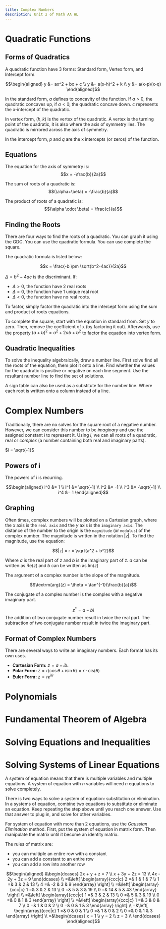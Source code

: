 ```yaml
---
title: Complex Numbers
description: Unit 2 of Math AA HL
---
```


# Quadratic Functions

## Forms of Quadratics

A quadratic function have 3 forms: Standard form, Vertex form, and Intercept form.

$$\begin{aligned}
	y &= ax^2 + bx + c \\
	y &= a(x-h)^2 + k \\
	y &= a(x-p)(x-q) \end{aligned}$$

In the standard form, $a$ defines to concavity of the function.
If $a>0$, the quadratic concaves up, if $a<0$, the quadratic concave down.
$c$ represents the x-intercept of the quadratic.

In vertex form, $(h,k)$ is the vertex of the quadratic.
A vertex is the turning point of the quadratic, it is also where the axis of symmetry lies. The quadratic is mirrored across the axis of symmetry.

In the intercept form, $p$ and $q$ are the x intercepts (or zeros) of the function.

## Equations

The equation for the axis of symmetry is: \
$$x = -\frac{b}{2a}$$

The sum of roots of a quadratic is: \
$$(\alpha+\beta) = -\frac{b}{a}$$

The product of roots of a quadratic is: \
$$(\alpha \cdot \beta) = \frac{c}{a}$$

## Finding the Roots

There are four ways to find the roots of a quadratic.
You can graph it using the GDC.
You can use the quadratic formula. You can use complete the square.

The quadratic formula is listed below: 

$$x = \frac{-b \pm \sqrt{b^2-4ac}}{2a}$$

$\Delta = b^2-4ac$ is the discriminant. If:
-   $\Delta > 0$, the function have 2 real roots
-   $\Delta = 0$, the function have 1 unique real root
-   $\Delta < 0$, the function have no real roots.

To factor, simply factor the quadratic into the intercept form using the sum and product of roots equations.

To complete the square, start with the equation in standard from.
Set $y$ to zero.
Then, remove the coefficient of x (by factoring it out).
Afterwards, use the property $(a+b)^2  = a^2 + 2ab + b^2$ to factor the equation into vertex form.

## Quadratic Inequalities

To solve the inequality algebraically, draw a number line.
First solve find all the roots of the equation, them plot it onto a line.
Find whether the values for the quadratic is positive or negative on each line segment.
Use the resultant number line to find the set of solutions.

A sign table can also be used as a substitute for the number line.
Where each root is written onto a column instead of a line.

# Complex Numbers

Traditionally, there are no solves for the square root of a negative number. 
However, we can consider this number to be _imaginary_ and use the assigned constant $i$ to represent it.
Using $i$, we can all roots of a quadratic, real or _complex_ (a number containing both real and imaginary parts).

$i = \sqrt{-1}$

## Powers of i

The powers of i is recurring. 

$$\begin{aligned}
	i^0 &= 1 \\
	i^1 &= \sqrt{-1} \\
	i^2 &= -1 \\
	i^3 &= -\sqrt{-1} \\
	i^4 &= 1
\end{aligned}$$

## Graphing

Often times, complex numbers will be plotted on a Cartesian graph, where the $x$ axis is the `real axis` and the $y$ axis is the `imaginary axis`.
The distance of the number to the origin is the `magnitude` (or `modulus`) of the complex number.
The magnitude is written in the notation $|z|$.
To find the magnitude, use the equation: 

$$|z| = r = \sqrt{a^2 + b^2}$$

Where $a$ is the real part of $z$ and $b$ is the imaginary part of $z$.
$a$ can be written as $\textrm{Re}(z)$ and $b$ can be written as $\textrm{Im}(z)$

The argument of a complex number is the slope of the magnitude. 

$$\textrm{arg}(z) = \theta = \tan^{-1}(\frac{b}{a})$$

The conjugate of a complex number is the complex with a negative imaginary part. 

$$z^* = a - bi$$
The addition of two conjugate number result in twice the real part.
The subtraction of two conjugate number result in twice the imaginary part.

## Format of Complex Numbers

There are several ways to write an imaginary numbers.
Each format has its own uses.

- __Cartesian Form:__ $z = a + ib$. 
- __Polar Form:__ $z = r(\cos \theta + i\sin \theta) = r \cdot \textrm{cis}(\theta)$
- __Euler Form:__ $z = re^{i\theta}$

# Polynomials

# Fundamental Theorem of Algebra

# Solving Equations and Inequalities

# Solving Systems of Linear Equations

A system of equation means that there is multiple variables and multiple equations.
A system of equation with $n$ variables will need $n$ equations to solve completely.

There is two ways to solve a system of equation: substitution or elimination.
In a systems of equation, combine two equations to substitute or eliminate an equation.
Keep repeating the step above until you reach one answer.
Use that answer to plug in, and solve for other variables.

For system of equation with more than 2 equations, use the _Gaussian Elimination_ method.
First, put the system of equation in matrix form.
Then manipulate the matrix until it become an identity matrix.

The rules of matrix are:
- you can multiple an entire row with a constant
- you can add a constant to an entire row
- you can add a row into another row

$$\begin{aligned}
&\begin{dcases}
	2x + y + z = 7 \\
	x + 3y + 2z = 13 \\
	4x - 2y + 3z = 9
\end{dcases} \\ 
=&\left[ \begin{array}{ccc|c}
	2 =& 1 & 1 & 7 \\
	1 =& 3 & 2 & 13 \\
	4 =& -2 & 3 & 9 
\end{array} \right] \\
=&\left[ \begin{array}{ccc|c}
	1 =& 3 & 2 & 13 \\
	0 =& 5 & 3 & 19 \\
	0 =& 14 & 5 & 43 
\end{array} \right] \\
=&\left[ \begin{array}{ccc|c}
	1 =& 3 & 2 & 13 \\
	0 =& 5 & 3 & 19 \\
	0 =& 0 & 1 & 3
\end{array} \right] \\
=&\left[ \begin{array}{ccc|c}
	1 =& 3 & 0 & 7 \\
	0 =& 1 & 0 & 2 \\
	0 =& 0 & 1 & 3
\end{array} \right] \\
=&\left[ \begin{array}{ccc|c}
	1 =& 0 & 0 & 1 \\
	0 =& 1 & 0 & 2 \\
	0 =& 0 & 1 & 3
\end{array} \right] \\
=&\begin{dcases}
	x = 1 \\
	y = 2 \\
	z = 3 \\
\end{dcases}
\end{aligned}$$
